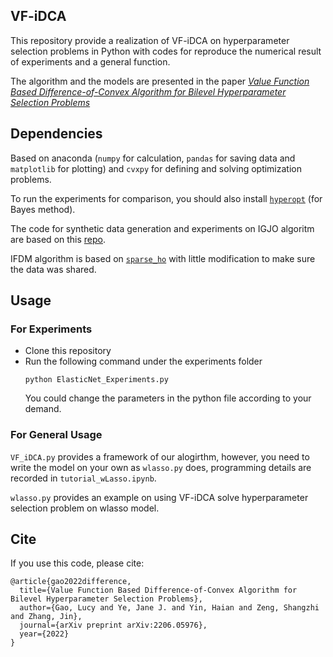 ## VF-iDCA
This repository provide a realization of VF-iDCA on hyperparameter selection problems in Python with codes for reproduce the numerical result of experiments and a general function.

The algorithm and the models are presented in the paper [_Value Function Based Difference-of-Convex Algorithm for Bilevel Hyperparameter Selection Problems_](https://arxiv.org/pdf/2206.05976.pdf)

## Dependencies
Based on anaconda (`numpy` for calculation, `pandas` for saving data and `matplotlib` for plotting) and `cvxpy` for defining and solving optimization problems.

To run the experiments for comparison, you should also install [`hyperopt`](https://github.com/hyperopt/hyperopt) (for Bayes method).

The code for synthetic data generation and experiments on IGJO algoritm are based on this [repo](https://github.com/jjfeng/nonsmooth-joint-opt). 

IFDM algorithm is based on [`sparse_ho`](https://github.com/QB3/sparse-ho) with little modification to make sure the data was shared.

## Usage

### For Experiments
- Clone this repository
- Run the following command under the experiments folder
    ```
    python ElasticNet_Experiments.py
    ```
    You could change the parameters in the python file according to your demand.

### For General Usage
`VF_iDCA.py` provides a framework of our alogirthm, however, you need to write the model on your own as `wlasso.py` does, programming details are recorded in `tutorial_wLasso.ipynb`.

`wlasso.py` provides an example on using VF-iDCA solve hyperparameter selection problem on wlasso model.

## Cite
If you use this code, please cite:
```
@article{gao2022difference,
  title={Value Function Based Difference-of-Convex Algorithm for Bilevel Hyperparameter Selection Problems},
  author={Gao, Lucy and Ye, Jane J. and Yin, Haian and Zeng, Shangzhi and Zhang, Jin},
  journal={arXiv preprint arXiv:2206.05976},
  year={2022}
}
```
